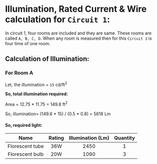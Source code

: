 # Illumination, Rated Current & Wire calculation for `Circuit 1`:

In circuit 1, four rooms are included and they are same. These rooms are called `A, B, C, D`. When any room is measured then for this `Circuit 1` is four time of one room.

Calculation of Illumination:
----------------------------

### For Room A

Let, the illumination = `15` cd/ft<sup>2</sup>

**So, total illumination required:**

Area = 12.75 * 11.75 = 149.8 ft<sup>2</sup>

So, illumination= (149.8 * 15) / (0.5 * 0.8) = 5618 Lm

#### So, required light:

|       Name      | Rating | Illumination (Lm) | Quantity |
|:---------------:|:------:|:-----------------:|:--------:|
| Florescent tube |   36W  |        2450       |     1    |
| Florescent bulb |   20W  |        1090       |     3    |

